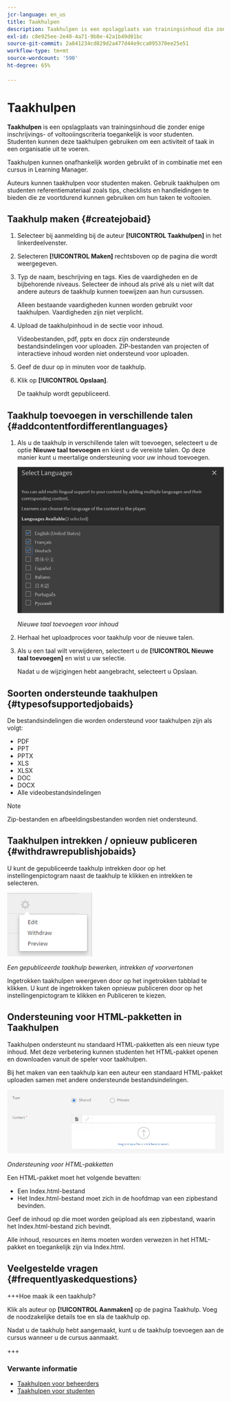 ```yaml
---
jcr-language: en_us
title: Taakhulpen
description: Taakhulpen is een opslagplaats van trainingsinhoud die zonder enige inschrijvings- of voltooiingscriteria toegankelijk is voor studenten. Studenten kunnen deze taakhulpen gebruiken om een activiteit of taak in een organisatie uit te voeren.
exl-id: c8e925ee-2e40-4a71-9b8e-42a1b49d01bc
source-git-commit: 2a841234cd829d2a477d44e9cca095370ee25e51
workflow-type: tm+mt
source-wordcount: '590'
ht-degree: 65%

---
```


# Taakhulpen

**Taakhulpen** is een opslagplaats van trainingsinhoud die zonder enige inschrijvings- of voltooiingscriteria toegankelijk is voor studenten. Studenten kunnen deze taakhulpen gebruiken om een activiteit of taak in een organisatie uit te voeren.

Taakhulpen kunnen onafhankelijk worden gebruikt of in combinatie met een cursus in Learning Manager.

Auteurs kunnen taakhulpen voor studenten maken. Gebruik taakhulpen om studenten referentiemateriaal zoals tips, checklists en handleidingen te bieden die ze voortdurend kunnen gebruiken om hun taken te voltooien.

## Taakhulp maken {#createjobaid}

1. Selecteer bij aanmelding bij de auteur **[!UICONTROL Taakhulpen]** in het linkerdeelvenster.
1. Selecteren **[!UICONTROL Maken]** rechtsboven op de pagina die wordt weergegeven.
1. Typ de naam, beschrijving en tags. Kies de vaardigheden en de bijbehorende niveaus. Selecteer de inhoud als privé als u niet wilt dat andere auteurs de taakhulp kunnen toewijzen aan hun cursussen.

   Alleen bestaande vaardigheden kunnen worden gebruikt voor taakhulpen. Vaardigheden zijn niet verplicht.

1. Upload de taakhulpinhoud in de sectie voor inhoud.

   Videobestanden, pdf, pptx en docx zijn ondersteunde bestandsindelingen voor uploaden. ZIP-bestanden van projecten of interactieve inhoud worden niet ondersteund voor uploaden.

1. Geef de duur op in minuten voor de taakhulp.
1. Klik op **[!UICONTROL Opslaan]**.

   De taakhulp wordt gepubliceerd.

## Taakhulp toevoegen in verschillende talen {#addcontentfordifferentlanguages}

1. Als u de taakhulp in verschillende talen wilt toevoegen, selecteert u de optie **Nieuwe taal toevoegen** en kiest u de vereiste talen. Op deze manier kunt u meertalige ondersteuning voor uw inhoud toevoegen.

   ![](assets/add-new-languagetab.png)

   *Nieuwe taal toevoegen voor inhoud*

1. Herhaal het uploadproces voor taakhulp voor de nieuwe talen.
1. Als u een taal wilt verwijderen, selecteert u de **[!UICONTROL Nieuwe taal toevoegen]** en wist u uw selectie.

   Nadat u de wijzigingen hebt aangebracht, selecteert u Opslaan.

## Soorten ondersteunde taakhulpen {#typesofsupportedjobaids}

De bestandsindelingen die worden ondersteund voor taakhulpen zijn als volgt:

* PDF
* PPT
* PPTX
* XLS
* XLSX
* DOC
* DOCX
* Alle videobestandsindelingen

>[!NOTE]
>
>Zip-bestanden en afbeeldingsbestanden worden niet ondersteund.

## Taakhulpen intrekken / opnieuw publiceren {#withdrawrepublishjobaids}

U kunt de gepubliceerde taakhulp intrekken door op het instellingenpictogram naast de taakhulp te klikken en intrekken te selecteren.

![](assets/job-aid-withdraw.png)

*Een gepubliceerde taakhulp bewerken, intrekken of voorvertonen*

Ingetrokken taakhulpen weergeven door op het ingetrokken tabblad te klikken. U kunt de ingetrokken taken opnieuw publiceren door op het instellingenpictogram te klikken en Publiceren te kiezen.

## Ondersteuning voor HTML-pakketten in Taakhulpen

Taakhulpen ondersteunt nu standaard HTML-pakketten als een nieuw type inhoud. Met deze verbetering kunnen studenten het HTML-pakket openen en downloaden vanuit de speler voor taakhulpen.

Bij het maken van een taakhulp kan een auteur een standaard HTML-pakket uploaden samen met andere ondersteunde bestandsindelingen.

![](assets/html-job-aid.png)

*Ondersteuning voor HTML-pakketten*

Een HTML-pakket moet het volgende bevatten:

* Een Index.html-bestand
* Het Index.html-bestand moet zich in de hoofdmap van een zipbestand bevinden.

Geef de inhoud op die moet worden geüpload als een zipbestand, waarin het Index.html-bestand zich bevindt.

Alle inhoud, resources en items moeten worden verwezen in het HTML-pakket en toegankelijk zijn via Index.html.

## Veelgestelde vragen {#frequentlyaskedquestions}

+++Hoe maak ik een taakhulp?

Klik als auteur op **[!UICONTROL Aanmaken]** op de pagina Taakhulp. Voeg de noodzakelijke details toe en sla de taakhulp op.

Nadat u de taakhulp hebt aangemaakt, kunt u de taakhulp toevoegen aan de cursus wanneer u de cursus aanmaakt.

+++

### Verwante informatie

* [Taakhulpen voor beheerders](../../administrators/feature-summary/job-aids.md)
* [Taakhulpen voor studenten](../../learners/feature-summary/job-aids.md)
